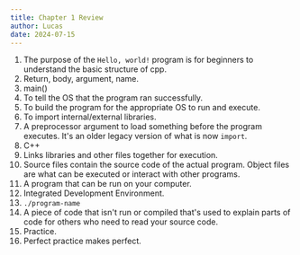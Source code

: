 ```yaml
---
title: Chapter 1 Review
author: Lucas
date: 2024-07-15
---
```


1. The purpose of the `Hello, world!` program is for beginners to understand the basic structure of cpp.
2. Return, body, argument, name.
3. main()
4. To tell the OS that the program ran successfully.
5. To build the program for the appropriate OS to run and execute.
6. To import internal/external libraries.
7. A preprocessor argument to load something before the program executes. It's an older legacy version of what is now `import`. 
8. C++
9. Links libraries and other files together for execution.
10. Source files contain the source code of the actual program. Object files are what can be executed or interact with other programs.
11. A program that can be run on your computer.
12. Integrated Development Environment.
13. `./program-name`
14. A piece of code that isn't run or compiled that's used to explain parts of code for others who need to read your source code.
15. Practice.
16. Perfect practice makes perfect.
